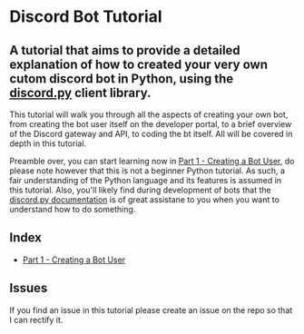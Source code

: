 # Discord Bot Tutorial

## A tutorial that aims to provide a detailed explanation of how to created your very own cutom discord bot in Python, using the [discord.py](https://discordpy.readthedocs.io) client library.

This tutorial will walk you through all the aspects of creating your own bot, from creating the bot user itself on the developer portal, to a brief overview of the Discord gateway and API, to coding the bt itself. All will be covered in depth in this tutorial.

Preamble over, you can start learning now in [Part 1 - Creating a Bot User,](docs/part1.md) do please note however that this is not a beginner Python tutorial. As such, a fair understanding of the Python language and its features is assumed in this tutorial. Also, you'll likely find during development of bots that the [discord.py documentation](https://discordpy.readthedocs.io) is of great assistane to you when you want to understand how to do something.

## Index

- [Part 1 - Creating a Bot User](docs/part1.md)

## Issues

If you find an issue in this tutorial please create an issue on the repo so that I can rectify it.

